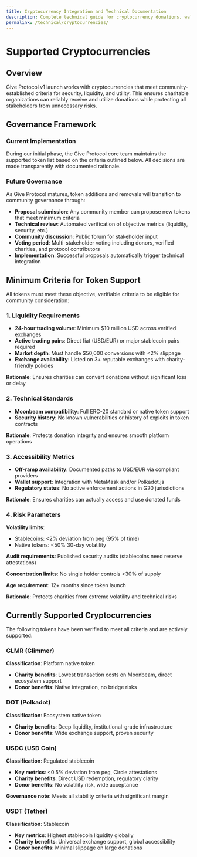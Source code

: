 ```yaml
---
title: Cryptocurrency Integration and Technical Documentation
description: Complete technical guide for cryptocurrency donations, wallet integration, and blockchain implementation on Give Protocol
permalink: /technical/cryptocurrencies/
---
```


# Supported Cryptocurrencies

## Overview

Give Protocol v1 launch works with cryptocurrencies that meet community-established criteria for security, liquidity, and utility. This ensures charitable organizations can reliably receive and utilize donations while protecting all stakeholders from unnecessary risks.

## Governance Framework

### Current Implementation

During our initial phase, the Give Protocol core team maintains the supported token list based on the criteria outlined below. All decisions are made transparently with documented rationale.

### Future Governance

As Give Protocol matures, token additions and removals will transition to community governance through:

- **Proposal submission**: Any community member can propose new tokens that meet minimum criteria
- **Technical review**: Automated verification of objective metrics (liquidity, security, etc.)
- **Community discussion**: Public forum for stakeholder input
- **Voting period**: Multi-stakeholder voting including donors, verified charities, and protocol contributors
- **Implementation**: Successful proposals automatically trigger technical integration

## Minimum Criteria for Token Support

All tokens must meet these objective, verifiable criteria to be eligible for community consideration:

### 1. Liquidity Requirements

- **24-hour trading volume**: Minimum $10 million USD across verified exchanges
- **Active trading pairs**: Direct fiat (USD/EUR) or major stablecoin pairs required
- **Market depth**: Must handle $50,000 conversions with <2% slippage
- **Exchange availability**: Listed on 3+ reputable exchanges with charity-friendly policies

**Rationale**: Ensures charities can convert donations without significant loss or delay

### 2. Technical Standards

- **Moonbeam compatibility**: Full ERC-20 standard or native token support
- **Security history**: No known vulnerabilities or history of exploits in token contracts

**Rationale**: Protects donation integrity and ensures smooth platform operations

### 3. Accessibility Metrics

- **Off-ramp availability**: Documented paths to USD/EUR via compliant providers
- **Wallet support**: Integration with MetaMask and/or Polkadot.js
- **Regulatory status**: No active enforcement actions in G20 jurisdictions

**Rationale**: Ensures charities can actually access and use donated funds

### 4. Risk Parameters

**Volatility limits**:

- Stablecoins: <2% deviation from peg (95% of time)
- Native tokens: <50% 30-day volatility

**Audit requirements**: Published security audits (stablecoins need reserve attestations)

**Concentration limits**: No single holder controls >30% of supply

**Age requirement**: 12+ months since token launch

**Rationale**: Protects charities from extreme volatility and technical risks

## Currently Supported Cryptocurrencies

The following tokens have been verified to meet all criteria and are actively supported:

### GLMR (Glimmer)

**Classification**: Platform native token

- **Charity benefits**: Lowest transaction costs on Moonbeam, direct ecosystem support
- **Donor benefits**: Native integration, no bridge risks

### DOT (Polkadot)

**Classification**: Ecosystem native token

- **Charity benefits**: Deep liquidity, institutional-grade infrastructure
- **Donor benefits**: Wide exchange support, proven security

### USDC (USD Coin)

**Classification**: Regulated stablecoin

- **Key metrics**: <0.5% deviation from peg, Circle attestations
- **Charity benefits**: Direct USD redemption, regulatory clarity
- **Donor benefits**: No volatility risk, wide acceptance

**Governance note**: Meets all stability criteria with significant margin

### USDT (Tether)

**Classification**: Stablecoin

- **Key metrics**: Highest stablecoin liquidity globally
- **Charity benefits**: Universal exchange support, global accessibility
- **Donor benefits**: Minimal slippage on large donations
